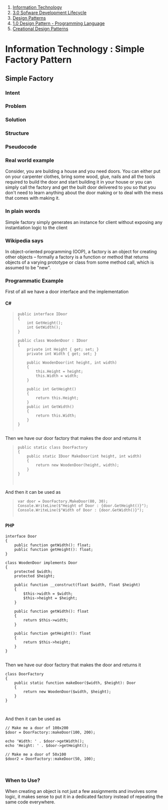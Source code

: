<div id="main" class="aui-page-panel">

<div id="main-header">

<div id="breadcrumb-section">

1.  [Information Technology](index.html)
2.  [3.0 Sofware Development
    Lifecycle](3.0-Sofware-Development-Lifecycle_380470491.html)
3.  [Design Patterns](Design-Patterns_451820045.html)
4.  [1.0 Design Pattern - Programming
    Language](1.0-Design-Pattern---Programming-Language_451820065.html)
5.  [Creational Design
    Patterns](Creational-Design-Patterns_451820114.html)

</div>

# Information Technology : Simple Factory Pattern

## Simple Factory

### Intent

### Problem

### Solution

### Structure

### Pseudocode

### Real world example

Consider, you are building a house and you need doors. You can either
put on your carpenter clothes, bring some wood, glue, nails and all the
tools required to build the door and start building it in your house or
you can simply call the factory and get the built door delivered to you
so that you don't need to learn anything about the door making or to
deal with the mess that comes with making it.

### In plain words

Simple factory simply generates an instance for client without exposing
any instantiation logic to the client

### Wikipedia says

In object-oriented programming (OOP), a factory is an object for
creating other objects – formally a factory is a function or method that
returns objects of a varying prototype or class from some method call,
which is assumed to be "new".

### Programmatic Example

First of all we have a door interface and the implementation

#### C\#

> 
> 
> ``` 
> public interface IDoor
> {
>     int GetHeight();
>     int GetWidth();
> }
> 
> public class WoodenDoor : IDoor
> {
>     private int Height { get; set; }
>     private int Width { get; set; }
> 
>     public WoodenDoor(int height, int width)
>     {
>         this.Height = height;
>         this.Width = width;
>     }
> 
>     public int GetHeight()
>     {
>         return this.Height;
>     }
>     public int GetWidth()
>     {
>         return this.Width;
>     }
> }
>                 
> ```

Then we have our door factory that makes the door and returns it

> 
> 
> ``` 
> public static class DoorFactory
> {
>     public static IDoor MakeDoor(int height, int width)
>     {
>         return new WoodenDoor(height, width);
>     }
> }
> 
>                 
> ```

And then it can be used as

> 
> 
> ``` 
> var door = DoorFactory.MakeDoor(80, 30);
> Console.WriteLine($"Height of Door : {door.GetHeight()}");
> Console.WriteLine($"Width of Door : {door.GetWidth()}");
>                 
> ```

#### PHP

``` 
interface Door
{
    public function getWidth(): float;
    public function getHeight(): float;
}

class WoodenDoor implements Door
{
    protected $width;
    protected $height;

    public function __construct(float $width, float $height)
    {
        $this->width = $width;
        $this->height = $height;
    }

    public function getWidth(): float
    {
        return $this->width;
    }

    public function getHeight(): float
    {
        return $this->height;
    }
}
            
```

Then we have our door factory that makes the door and returns it

``` 
class DoorFactory
{
    public static function makeDoor($width, $height): Door
    {
        return new WoodenDoor($width, $height);
    }
}

            
```

And then it can be used as

``` 
// Make me a door of 100x200
$door = DoorFactory::makeDoor(100, 200);

echo 'Width: ' . $door->getWidth();
echo 'Height: ' . $door->getHeight();

// Make me a door of 50x100
$door2 = DoorFactory::makeDoor(50, 100);

            
```

### When to Use?

When creating an object is not just a few assignments and involves some
logic, it makes sense to put it in a dedicated factory instead of
repeating the same code everywhere.

</div>

</div>

<div id="footer" role="contentinfo">

<div class="section footer-body">

</div>

</div>
